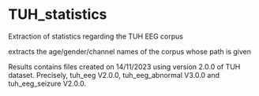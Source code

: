 # TUH_statistics
Extraction of statistics regarding the TUH EEG corpus

extracts the age/gender/channel names of the corpus whose path is given


Results contains files created on 14/11/2023 using version 2.0.0 of TUH dataset. Precisely, tuh_eeg V2.0.0, tuh_eeg_abnormal V3.0.0 and tuh_eeg_seizure V2.0.0.
